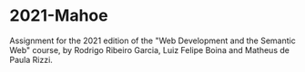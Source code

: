 # 2021-Mahoe
Assignment for the 2021 edition of the "Web Development and the Semantic Web" course, by Rodrigo Ribeiro Garcia, Luiz Felipe Boina and Matheus de Paula Rizzi.
